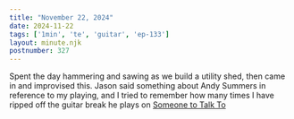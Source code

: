 ```yaml
---
title: "November 22, 2024"
date: 2024-11-22
tags: ['1min', 'te', 'guitar', 'ep-133']
layout: minute.njk
postnumber: 327
---
```

Spent the day hammering and sawing as we build a utility shed, then came in and improvised this. Jason said something about Andy Summers in reference to my playing, and I tried to remember how many times I have ripped off the guitar break he plays on [Someone to Talk To](https://youtu.be/8aBeQDeqEOg?t=88)


